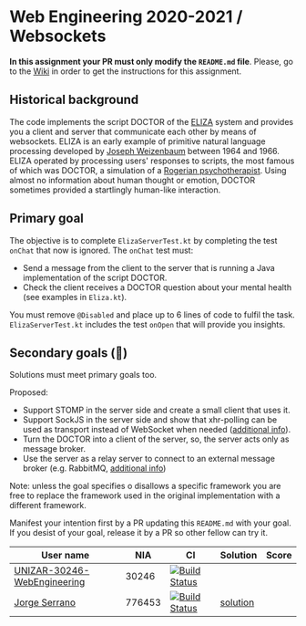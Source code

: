 # Web Engineering 2020-2021 / Websockets
**In this assignment your PR must only modify the `README.md` file**.
Please, go to the [Wiki](https://github.com/UNIZAR-30246-WebEngineering/lab4-websockets/wiki) in order to get the instructions for this assignment.

## Historical background

The code implements the script DOCTOR of the [ELIZA](https://en.wikipedia.org/wiki/ELIZA) system and provides you a client and server that communicate each other by means of websockets.
ELIZA is an early example of primitive natural language processing developed by [Joseph Weizenbaum](https://en.wikipedia.org/wiki/Joseph_Weizenbaum) between 1964 and 1966.
ELIZA operated by processing users' responses to scripts, the most famous of which was DOCTOR, a simulation of a [Rogerian psychotherapist](https://en.wikipedia.org/wiki/Person-centered_therapy).
Using almost no information about human thought or emotion, DOCTOR sometimes provided a startlingly human-like interaction.

## Primary goal

The objective is to complete `ElizaServerTest.kt` by completing the test `onChat` that now is ignored.
The `onChat` test must:

* Send a message from the client to the server that is running a Java implementation of the script DOCTOR.
* Check the client receives a DOCTOR question about your mental health (see examples in `Eliza.kt`).

You must remove `@Disabled` and place up to 6 lines of code to fulfil the task.
`ElizaServerTest.kt` includes the test `onOpen` that will provide you insights.

## Secondary goals (:gift:)

Solutions must meet primary goals too.

Proposed:

- Support STOMP in the server side and create a small client that uses it.
- Support SockJS in the server side and show that xhr-polling can be used as transport instead of WebSocket when needed ([additional info](https://docs.spring.io/spring-framework/docs/current/reference/html/web.html#websocket-fallback-sockjs-client)).
- Turn the DOCTOR into a client of the server, so, the server acts only as message broker.
- Use the server as a relay server to connect to an external message broker (e.g. RabbitMQ, [additional info](https://docs.spring.io/spring-framework/docs/current/reference/html/web.html#websocket-stomp-handle-broker-relay))

Note: unless the goal specifies o disallows a specific framework you are free to replace the framework used in the original implementation with a different framework.

Manifest your intention first by a PR updating this `README.md` with your goal.
If you desist of your goal, release it by a PR so other fellow can try it.

| User name | NIA | CI | Solution | Score |
|--------|-----------|------|--------------|-------------|
|[UNIZAR-30246-WebEngineering](https://github.com/UNIZAR-30246-WebEngineering/lab4-websockets) | 30246 | [![Build Status](https://github.com/UNIZAR-30246-WebEngineering/lab4-websockets/actions/workflows/ci.yml/badge.svg)](https://github.com/UNIZAR-30246-WebEngineering/lab4-websockets/actions/workflows/ci.yml) |
|[Jorge Serrano](https://github.com/zgzserrano/lab4-websockets) | 776453 | [![Build Status](https://github.com/zgzserrano/lab4-websockets/actions/workflows/ci.yml/badge.svg)](https://github.com/zgzserrano/lab4-websockets/actions/workflows/ci.yml) | [solution](https://github.com/zgzserrano/lab4-websockets/blob/test/src/test/kotlin/websockets/ElizaServerTest.kt)